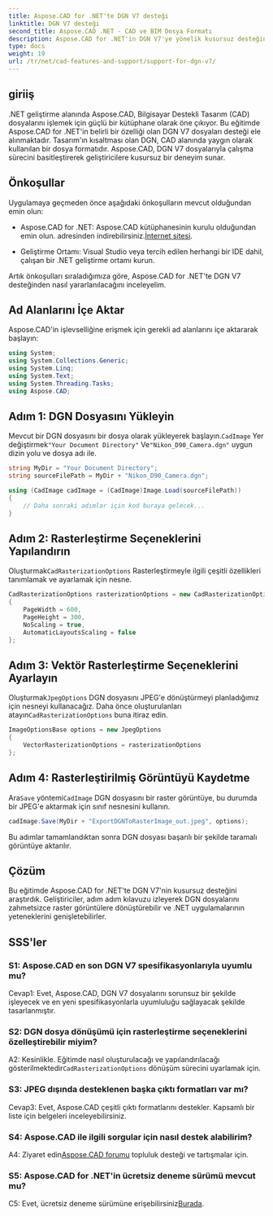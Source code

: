 ```yaml
---
title: Aspose.CAD for .NET'te DGN V7 desteği
linktitle: DGN V7 desteği
second_title: Aspose.CAD .NET - CAD ve BIM Dosya Formatı
description: Aspose.CAD for .NET'in DGN V7'ye yönelik kusursuz desteğini keşfedin. Adım adım rehberlikle DGN dosyalarını zahmetsizce taramalı görüntülere dönüştürün.
type: docs
weight: 19
url: /tr/net/cad-features-and-support/support-for-dgn-v7/
---
```

## giriiş

.NET geliştirme alanında Aspose.CAD, Bilgisayar Destekli Tasarım (CAD) dosyalarını işlemek için güçlü bir kütüphane olarak öne çıkıyor. Bu eğitimde Aspose.CAD for .NET'in belirli bir özelliği olan DGN V7 dosyaları desteği ele alınmaktadır. Tasarım'ın kısaltması olan DGN, CAD alanında yaygın olarak kullanılan bir dosya formatıdır. Aspose.CAD, DGN V7 dosyalarıyla çalışma sürecini basitleştirerek geliştiricilere kusursuz bir deneyim sunar.

## Önkoşullar

Uygulamaya geçmeden önce aşağıdaki önkoşulların mevcut olduğundan emin olun:

-  Aspose.CAD for .NET: Aspose.CAD kütüphanesinin kurulu olduğundan emin olun. adresinden indirebilirsiniz.[İnternet sitesi](https://releases.aspose.com/cad/net/).

- Geliştirme Ortamı: Visual Studio veya tercih edilen herhangi bir IDE dahil, çalışan bir .NET geliştirme ortamı kurun.

Artık önkoşulları sıraladığımıza göre, Aspose.CAD for .NET'te DGN V7 desteğinden nasıl yararlanılacağını inceleyelim.

## Ad Alanlarını İçe Aktar

Aspose.CAD'in işlevselliğine erişmek için gerekli ad alanlarını içe aktararak başlayın:

```csharp
using System;
using System.Collections.Generic;
using System.Linq;
using System.Text;
using System.Threading.Tasks;
using Aspose.CAD;
```

## Adım 1: DGN Dosyasını Yükleyin

 Mevcut bir DGN dosyasını bir dosya olarak yükleyerek başlayın.`CadImage` Yer değiştirmek`"Your Document Directory"` Ve`"Nikon_D90_Camera.dgn"` uygun dizin yolu ve dosya adı ile.

```csharp
string MyDir = "Your Document Directory";
string sourceFilePath = MyDir + "Nikon_D90_Camera.dgn";

using (CadImage cadImage = (CadImage)Image.Load(sourceFilePath))
{
    // Daha sonraki adımlar için kod buraya gelecek...
}
```

## Adım 2: Rasterleştirme Seçeneklerini Yapılandırın

 Oluşturmak`CadRasterizationOptions` Rasterleştirmeyle ilgili çeşitli özellikleri tanımlamak ve ayarlamak için nesne.

```csharp
CadRasterizationOptions rasterizationOptions = new CadRasterizationOptions
{
    PageWidth = 600,
    PageHeight = 300,
    NoScaling = true,
    AutomaticLayoutsScaling = false
};
```

## Adım 3: Vektör Rasterleştirme Seçeneklerini Ayarlayın

 Oluşturmak`JpegOptions` DGN dosyasını JPEG'e dönüştürmeyi planladığımız için nesneyi kullanacağız. Daha önce oluşturulanları atayın`CadRasterizationOptions` buna itiraz edin.

```csharp
ImageOptionsBase options = new JpegOptions
{
    VectorRasterizationOptions = rasterizationOptions
};
```

## Adım 4: Rasterleştirilmiş Görüntüyü Kaydetme

 Ara`Save` yöntemi`CadImage` DGN dosyasını bir raster görüntüye, bu durumda bir JPEG'e aktarmak için sınıf nesnesini kullanın.

```csharp
cadImage.Save(MyDir + "ExportDGNToRasterImage_out.jpeg", options);
```

Bu adımlar tamamlandıktan sonra DGN dosyası başarılı bir şekilde taramalı görüntüye aktarılır.

## Çözüm

Bu eğitimde Aspose.CAD for .NET'te DGN V7'nin kusursuz desteğini araştırdık. Geliştiriciler, adım adım kılavuzu izleyerek DGN dosyalarını zahmetsizce raster görüntülere dönüştürebilir ve .NET uygulamalarının yeteneklerini genişletebilirler.

## SSS'ler

### S1: Aspose.CAD en son DGN V7 spesifikasyonlarıyla uyumlu mu?

Cevap1: Evet, Aspose.CAD, DGN V7 dosyalarını sorunsuz bir şekilde işleyecek ve en yeni spesifikasyonlarla uyumluluğu sağlayacak şekilde tasarlanmıştır.

### S2: DGN dosya dönüşümü için rasterleştirme seçeneklerini özelleştirebilir miyim?

 A2: Kesinlikle. Eğitimde nasıl oluşturulacağı ve yapılandırılacağı gösterilmektedir`CadRasterizationOptions` dönüşüm sürecini uyarlamak için.

### S3: JPEG dışında desteklenen başka çıktı formatları var mı?

Cevap3: Evet, Aspose.CAD çeşitli çıktı formatlarını destekler. Kapsamlı bir liste için belgeleri inceleyebilirsiniz.

### S4: Aspose.CAD ile ilgili sorgular için nasıl destek alabilirim?

 A4: Ziyaret edin[Aspose.CAD forumu](https://forum.aspose.com/c/cad/19) topluluk desteği ve tartışmalar için.

### S5: Aspose.CAD for .NET'in ücretsiz deneme sürümü mevcut mu?

 C5: Evet, ücretsiz deneme sürümüne erişebilirsiniz[Burada](https://releases.aspose.com/).